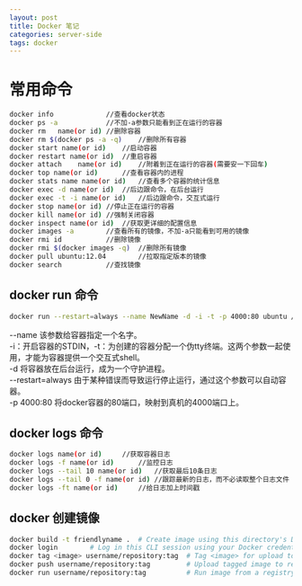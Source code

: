 ```yaml
---
layout: post
title: Docker 笔记
categories: server-side
tags: docker
---
```


# 常用命令
```sh
docker info 			//查看docker状态
docker ps -a			//不加-a参数只能看到正在运行的容器
docker rm	name(or id)	//删除容器
docker rm $(docker ps -a -q)	//删除所有容器
docker start name(or id)	//启动容器
docker restart name(or id)	//重启容器
docker attach	 name(or id)	//附着到正在运行的容器(需要安一下回车)
docker top name(or id)		//查看容器内的进程
docker stats name name(or id)	//查看多个容器的统计信息
docker exec -d name(or id)	//后边跟命令，在后台运行
docker exec -t -i name(or id)	//后边跟命令，交互式运行
docker stop name(or id)	//停止正在运行的容器
docker kill name(or id)	//强制关闭容器
docker inspect name(or id)	//获取更详细的配置信息
docker images -a		//查看所有的镜像，不加-a只能看到可用的镜像
docker rmi id			//删除镜像
docker rmi $(docker images -q)	//删除所有镜像
docker pull ubuntu:12.04		//拉取指定版本的镜像
docker search			//查找镜像
```

## docker run 命令
```sh
docker run --restart=always --name NewName -d -i -t -p 4000:80 ubuntu /bin/bash
```
--name 该参数给容器指定一个名字。  
-i：开启容器的STDIN，-t：为创建的容器分配一个伪tty终端。这两个参数一起使用，才能为容器提供一个交互式shell。  
-d 将容器放在后台运行，成为一个守护进程。  
--restart=always 由于某种错误而导致运行停止运行，通过这个参数可以自动容器。  
-p 4000:80 将docker容器的80端口，映射到真机的4000端口上。

## docker logs 命令
```sh
docker logs name(or id)		//获取容器日志
docker logs -f name(or id)		//监控日志
docker logs --tail 10 name(or id)	//获取最后10条日志
docker logs --tail 0 -f name(or id)	//跟踪最新的日志，而不必读取整个日志文件
docker logs -ft name(or id)		//给日志加上时间戳
```

## docker 创建镜像
```sh
docker build -t friendlyname . 	# Create image using this directory's Dockerfile
docker login 		# Log in this CLI session using your Docker credentials
docker tag <image> username/repository:tag 	# Tag <image> for upload to registry
docker push username/repository:tag         # Upload tagged image to registry
docker run username/repository:tag          # Run image from a registry
```